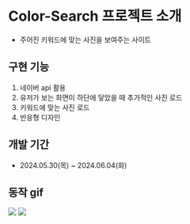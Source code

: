 # Color-Search 프로젝트 소개

<a href="https://color-search-rho.vercel.app/"></a>

- 주어진 키워드에 맞는 사진을 보여주는 사이트

## 구현 기능

1. 네이버 api 활용
2. 유저가 보는 화면이 하단에 닿았을 때 추가적인 사진 로드
3. 키워드에 맞는 사진 로드
4. 반응형 디자인

## 개발 기간

- 2024.05.30(목) ~ 2024.06.04(화)

## 동작 gif

<img src="https://github.com/memolovel/color-search/assets/112806153/63260d4b-1dd3-42b4-8541-a0a7a8d4af53">
<img src="https://github.com/memolovel/color-search/assets/112806153/58fb41ce-fdce-49bb-bf26-b4474f70431a">
